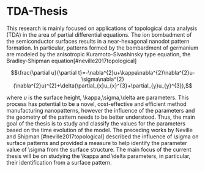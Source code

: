 # TDA-Thesis
This research is mainly focused on applications of topological data analysis (TDA) in the area of partial differential equations. The ion bombadment of the semiconductor surfaces results in a near-hexagonal nanodot pattern formation. In particular, patterns formed by the bombardment of germanium are modeled by the anisotropic Kuramoto-Sivashinsky type equation, the Bradley-Shipman equation[#neville2017topological]

$$\frac{\partial u}{\partial t}=-\nabla^{2}u+\kappa\nabla^{2}\nabla^{2}u-\sigma\nabla^{2}(\nabla^{2}u)^{2}+\delta(\partial_{x}u_{x}^{3}+\partial_{y}u_{y}^{3}),$$

where $u$ is the surface height, \kappa,\sigma,\delta are parameters. This process has potential to be a novel, cost-effective and efficient method manufacturing nanopatterns, however the influence of the parameters and the geometry of the pattern needs to be better understood. Thus, the main goal of the thesis is to study and classify the values for the parameters based on the time evolution of the model. The preceding works by Neville and Shipman [#neville2017topological] described the influence of \sigma on surface patterns and provided a measure to help identify the parameter value of \sigma from the surface structure. The main focus of the current thesis will be on studying the \kappa and \delta parameters, in particular, their identification from a surface pattern.
